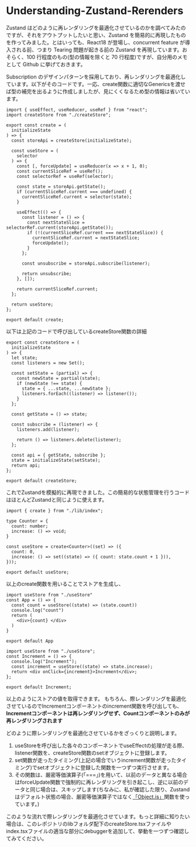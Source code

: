 # Understanding-Zustand-Rerenders

Zustand はどのように再レンダリングを最適化させているのかを調べてみたのですが、それをアウトプットしたいと思い、Zustand を簡易的に再現したものを作ってみました。とはいっても、React18 が登場し、concurrent feature が導入される前、つまり Tearing 問題が起きる前の Zustand を再現しています。おそらく、100 行程度のもの(型の情報を除くと 70 行程度)ですが、自分用のメモとして Github に挙げておきます。

Subscription のデザインパターンを採用しており、再レンダリングを最適化しています。以下がそのコードです。一応、create関数に適切なGenericsを渡せば型の補完を出るように作成しましたが、見にくくなるため型の情報は省いています。

```
import { useEffect, useReducer, useRef } from "react";
import createStore from "./createStore";

export const create = (
  initializeState
) => {
  const storeApi = createStore(initializeState);

  const useStore = (
    selector
  ) => {
    const [, forceUpdate] = useReducer(x => x + 1, 0);
    const currentSliceRef = useRef();
    const selectorRef = useRef(selector);

    const state = storeApi.getState();
    if (currentSliceRef.current === undefined) {
      currentSliceRef.current = selector(state);
    }

    useEffect(() => {
      const listener = () => {
        const nextStateSlice = selectorRef.current(storeApi.getState());
        if (!(currentSliceRef.current === nextStateSlice)) {
          currentSliceRef.current = nextStateSlice;
          forceUpdate();
        }
      };

      const unsubscribe = storeApi.subscribe(listener);

      return unsubscribe;
    }, []);

    return currentSliceRef.current;
  };

  return useStore;
};

export default create;
```
以下は上記のコードで呼び出しているcreateStore関数の詳細
```
export const createStore = (
  initializeState
) => {
  let state;
  const listeners = new Set();

  const setState = (partial) => {
    const newState = partial(state);
    if (newState !== state) {
      state = { ...state, ...newState };
      listeners.forEach((listener) => listener());
    }
  };

  const getState = () => state;

  const subscribe = (listener) => {
    listeners.add(listener);

    return () => listeners.delete(listener);
  };

  const api = { getState, subscribe };
  state = initializeState(setState);
  return api;
};

export default createStore;
```

これでZustandを模擬的に再現できました。この簡易的な状態管理を行うコードはほとんどZustandと同じように使えます。

```
import { create } from "./lib/index";

type Counter = {
  count: number;
  increase: () => void;
}

const useStore = create<Counter>((set) => ({
  count: 0,
  increase: () => set((state) => ({ count: state.count + 1 })),
}));

export default useStore;
```
以上のcreate関数を用いることでストアを生成し、
```
import useStore from "./useStore"
const App = () => {
  const count = useStore((state) => (state.count))
  console.log("count")
  return (
    <div>{count} </div>
  )
}

export default App
```

```
import useStore from "./useStore";
const Increment = () => {
  console.log("Increment");
  const increment = useStore((state) => state.increase);
  return <div onClick={increment}>Increment</div>;
};

export default Increment;
```

以上のようにストアの値を取得できます。
もちろん、際レンダリングを最適化させているのでIncrementコンポーネントのincrement関数を呼び出しても、**Incrementコンポーネントは再レンダリングせず、Countコンポーネントのみが再レンダリングされます**

どのように際レンダリングを最適化させているかをざっくりと説明します。
1. useStoreを呼び出した各々のコンポーネントでuseEffectの処理が走る際、listener関数を、createStore関数のsetオブジェクトに登録します。
2. set関数が走ったタイミング(上記の場合でいうincrement関数が走ったタイミング)でsetオブジェクトに登録した関数を一つずつ実行させます。
3. その関数は、厳密等価演算子(「===」)を用いて、以前のデータと異なる場合はforceUpdate関数で強制的に再レンダリングを引き起こし、逆に以前のデータと同じ場合は、スキップします(ちなみに、私が確認した限り、Zustandはデフォルト状態の場合、厳密等価演算子ではなく[「Object.is」](https://developer.mozilla.org/ja/docs/Web/JavaScript/Reference/Global_Objects/Object/is)関数を使っています。)

このような流れで際レンダリングを最適化させています。もっと詳細に知りたい場合は、このレポジトリのlibフォルダ配下のcreateStore.tsxファイルやindex.tsxファイルの適当な部分にdebuggerを追加して、挙動を一つずつ確認してみてください。